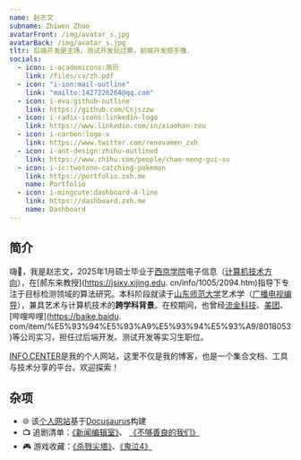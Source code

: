 ```yaml
---
name: 赵志文
subname: Zhiwen Zhao
avatarFront: /img/avatar_s.jpg
avatarBack: /img/avatar_s.jpg
tltr: 后端开发是主场，测试开发玩过票，前端开发顺手撸.
socials:
  - icon: i-academicons:简历
    link: /files/cv/zh.pdf
  - icon: "i-ion:mail-outline"
    link: "mailto:1427226264@qq.com"
  - icon: i-eva:github-outline
    link: https://github.com/Cnjszzw
  - icon: i-radix-icons:linkedin-logo
    link: https://www.linkedin.com/in/xiaohan-zou
  - icon: i-carbon:logo-x
    link: https://www.twitter.com/renovamen_zxh
  - icon: i-ant-design:zhihu-outlined
    link: https://www.zhihu.com/people/chao-neng-gui-su
  - icon: i-ic:twotone-catching-pokemon
    link: https://portfolio.zxh.me
    name: Portfolio
  - icon: i-mingcute:dashboard-4-line
    link: https://dashboard.zxh.me
    name: Dashboard
---
```



## 简介

嗨👋，我是赵志文，2025年1月硕士毕业于[西京学院](https://www.xijing.edu.cn/)电子信息（[计算机技术方向](https://jsjxy.xijing.edu.cn/)），在[郝东来教授](https://jsjxy.xijing.edu.
cn/info/1005/2094.htm)指导下专注于目标检测领域的算法研究。本科阶段就读于[山东师范大学](https://www.sdnu.edu.cn/)艺术学（[广播电视编导](http://www.cbxy.sdnu.edu.cn/)），兼具艺术与计算机技术的**跨学科背景**。在校期间，也曾经[流金科技](https://www.bjljsy.com/)、[美团](https://baike.baidu.com/item/%E7%BE%8E%E5%9B%A2?fromModule=lemma_search-box)、 [哔哩哔哩](https://baike.baidu.
com/item/%E5%93%94%E5%93%A9%E5%93%94%E5%93%A9/8018053)等公司实习，担任过后端开发、测试开发等实习生职位。

[INFO.CENTER](http://cnjszzw.github.io)是我的个人网站，这里不仅是我的博客，也是一个集合文档、工具与技术分享的平台。欢迎探索！

## 杂项

- 🌐 该[个人网站](https://github.com/Cnjszzw/cnjszzw.github.io)基于[Docusaurus](https://docusaurus.io/)构建
- 📺 追剧清单：[《新闻编辑室》](https://movie.douban.com/subject/6142597/)、  [《不够善良的我们》](https://movie.douban.com/subject/36151693/)
- 🎮 游戏收藏：[《杀戮尖塔》](https://store.steampowered.com/app/646570/)、[《鬼泣4》](https://store.steampowered.com/app/329050)  
